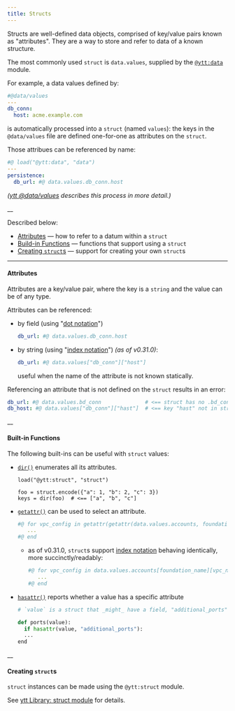 ```yaml
---
title: Structs
---
```


Structs are well-defined data objects, comprised of key/value pairs known as "attributes". They are a way to store and refer to data of a known structure.

The most commonly used `struct` is `data.values`, supplied by the [`@ytt:data`](ytt-data-values.md) module.

For example, a data values defined by:

```yaml
#@data/values
---
db_conn:
  host: acme.example.com
```

is automatically processed into a `struct` (named `values`): the keys in the `@data/values` file are defined one-for-one as attributes on the `struct`.
 
Those attribues can be referenced by name:

```yaml
#@ load("@ytt:data", "data")
---
persistence:
  db_url: #@ data.values.db_conn.host
```

_([ytt @data/values](ytt-data-values.md) describes this process in more detail.)_

__

Described below:
- [Attributes](#attributes) — how to refer to a datum within a `struct`
- [Build-in Functions](#built-in-functions) — functions that support using a `struct`
- [Creating `struct`s](#creating-structs) — support for creating your own `struct`s

---

#### Attributes

Attributes are a key/value pair, where the key is a `string` and the value can be of any type.

Attributes can be referenced:
- by field (using "[dot notation](https://github.com/google/starlark-go/blob/master/doc/spec.md#dot-expressions)")
    ```yaml
    db_url: #@ data.values.db_conn.host
    ```
- by string (using "[index notation](https://github.com/google/starlark-go/blob/master/doc/spec.md#index-expressions)") _(as of v0.31.0)_:
    ```yaml
    db_url: #@ data.values["db_conn"]["host"]
    ```
  useful when the name of the attribute is not known statically.

Referencing an attribute that is not defined on the `struct` results in an error:
```yaml
db_url: #@ data.values.bd_conn              # <== struct has no .bd_conn field or method
db_host: #@ data.values["db_conn"]["hast"]  # <== key "hast" not in struct
```

__

#### Built-in Functions

The following built-ins can be useful with `struct` values:

- [`dir()`](https://github.com/google/starlark-go/blob/master/doc/spec.md#dir) enumerates all its attributes.
    ```
    load("@ytt:struct", "struct")
    
    foo = struct.encode({"a": 1, "b": 2, "c": 3})
    keys = dir(foo)  # <== ["a", "b", "c"]
    ```
  
- [`getattr()`](https://github.com/google/starlark-go/blob/master/doc/spec.md#getattr) can be used to select an attribute.
    ```yaml
    #@ for vpc_config in getattr(getattr(data.values.accounts, foundation_name), vpc_name):
       ...
    #@ end
    ```
  - as of v0.31.0, `struct`s support [index notation](https://github.com/google/starlark-go/blob/master/doc/spec.md#index-expressions) behaving identically, more succinctly/readably:
    ```yaml
    #@ for vpc_config in data.values.accounts[foundation_name][vpc_name]:
       ...
    #@ end
    ```

- [`hasattr()`](https://github.com/google/starlark-go/blob/master/doc/spec.md#hasattr) reports whether a value has a specific attribute
    ```python
    # `value` is a struct that _might_ have a field, "additional_ports"
    
    def ports(value):
      if hasattr(value, "additional_ports"):
      ... 
    end
    ```

__

#### Creating `struct`s

`struct` instances can be made using the `@ytt:struct` module.

See [ytt Library: struct module](lang-ref-ytt-struct.md) for details.

